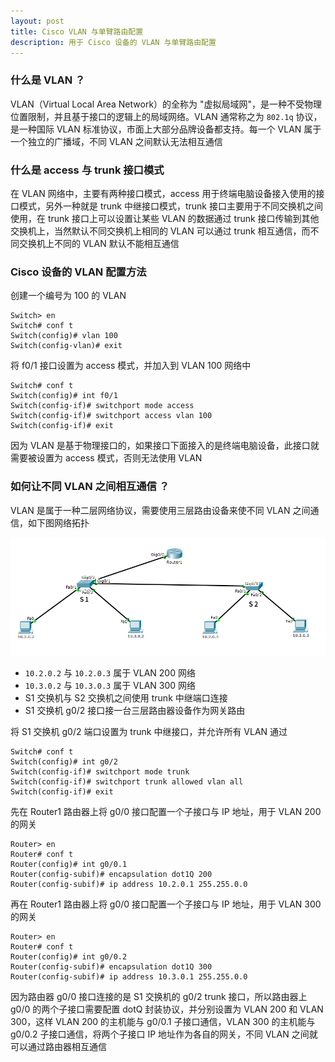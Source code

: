 ```yaml
---
layout: post
title: Cisco VLAN 与单臂路由配置
description: 用于 Cisco 设备的 VLAN 与单臂路由配置
---
```


### 什么是 VLAN ？

VLAN（Virtual Local Area Network）的全称为 "虚拟局域网"，是一种不受物理位置限制，并且基于接口的逻辑上的局域网络。VLAN 通常称之为 `802.1q` 协议，是一种国际 VLAN 标准协议，市面上大部分品牌设备都支持。每一个 VLAN 属于一个独立的广播域，不同 VLAN 之间默认无法相互通信

### 什么是 access 与 trunk 接口模式

在 VLAN 网络中，主要有两种接口模式，access 用于终端电脑设备接入使用的接口模式，另外一种就是 trunk 中继接口模式，trunk 接口主要用于不同交换机之间使用，在 trunk 接口上可以设置让某些 VLAN 的数据通过 trunk 接口传输到其他交换机上，当然默认不同交换机上相同的 VLAN 可以通过 trunk 相互通信，而不同交换机上不同的 VLAN 默认不能相互通信

### Cisco 设备的 VLAN 配置方法

创建一个编号为 100 的 VLAN

    Switch> en
    Switch# conf t
    Switch(config)# vlan 100
    Switch(config-vlan)# exit

将 f0/1 接口设置为 access 模式，并加入到 VLAN 100 网络中

    Switch# conf t
    Switch(config)# int f0/1
    Switch(config-if)# switchport mode access 
    Switch(config-if)# switchport access vlan 100
    Switch(config-if)# exit

因为 VLAN 是基于物理接口的，如果接口下面接入的是终端电脑设备，此接口就需要被设置为 access 模式，否则无法使用 VLAN

### 如何让不同 VLAN 之间相互通信 ？

VLAN 是属于一种二层网络协议，需要使用三层路由设备来使不同 VLAN 之间通信，如下图网络拓扑

![vlan-router-on-a-stick.png](/assets/img/vlan-router-on-a-stick.png)

- `10.2.0.2` 与 `10.2.0.3` 属于 VLAN 200 网络
- `10.3.0.2` 与 `10.3.0.3` 属于 VLAN 300 网络
- S1 交换机与 S2 交换机之间使用 trunk 中继端口连接
- S1 交换机 g0/2 接口接一台三层路由器设备作为网关路由

将 S1 交换机 g0/2 端口设置为 trunk 中继接口，并允许所有 VLAN 通过

    Switch# conf t
    Switch(config)# int g0/2
    Switch(config-if)# switchport mode trunk
    Switch(config-if)# switchport trunk allowed vlan all
    Switch(config-if)# exit

先在 Router1 路由器上将 g0/0 接口配置一个子接口与 IP 地址，用于 VLAN 200 的网关

    Router> en
    Router# conf t
    Router(config)# int g0/0.1
    Router(config-subif)# encapsulation dot1Q 200
    Router(config-subif)# ip address 10.2.0.1 255.255.0.0

再在 Router1 路由器上将 g0/0 接口配置一个子接口与 IP 地址，用于 VLAN 300 的网关

    Router> en
    Router# conf t
    Router(config)# int g0/0.2
    Router(config-subif)# encapsulation dot1Q 300
    Router(config-subif)# ip address 10.3.0.1 255.255.0.0

因为路由器 g0/0 接口连接的是 S1 交换机的 g0/2 trunk 接口，所以路由器上 g0/0 的两个子接口需要配置 dotQ 封装协议，并分别设置为 VLAN 200 和 VLAN 300，这样 VLAN 200 的主机能与 g0/0.1 子接口通信，VLAN 300 的主机能与 g0/0.2 子接口通信，将两个子接口 IP 地址作为各自的网关，不同 VLAN 之间就可以通过路由器相互通信